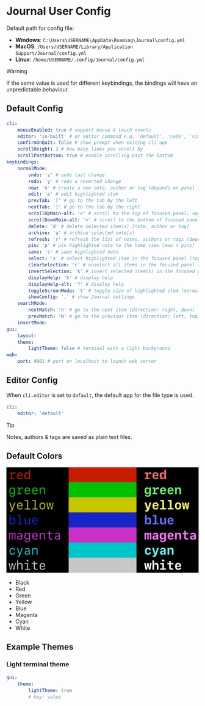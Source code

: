 # Journal User Config

Default path for config file:

-   **Windows**: `C:\Users\USERNAME\AppData\Roaming\Journal\config.yml`
-   **MacOS**: `/Users/USERNAME/Library/Application Support/Journal/config.yml`
-   **Linux**: `/home/USERNAME/.config/Journal/config.yml`

> [!WARNING]
> If the same value is used for different keybindings, the bindings will have an unpredictable behaviour.

## Default Config

```yaml
cli:
    mouseEnabled: true # support mouse & touch events
    editor: 'in-built' # or editor command e.g. 'default', 'code', 'vim'
    confirmOnQuit: false # show prompt when exiting cli app
    scrollHeight: 2 # how many lines you scroll by
    scrollPastBottom: true # enable scrolling past the bottom
keybindings:
    normalMode:
        undo: 'z' # undo last change
        redo: 'y' # redo a reverted change
        new: 'n' # create a new note, author or tag (depends on panel in focus)
        edit: 'e' # edit highlighted item
        prevTab: '[' # go to the tab by the left
        nextTab: ']' # go to the tab by the right
        scrollUpMain-alt: '<' # scroll to the top of focused panel; <pgup>
        scrollDownMain-alt: '>' # scroll to the bottom of focused panel; <pgdown>
        delete: 'd' # delete selected item(s) [note, author or tag]
        archive: 'a' # archive selected note(s)
        refresh: 'r' # refresh the list of notes, authors or tags (depends on panel in focus)
        pin: 'p' # pin highlighted note to the home view (max 4 pins)
        save: 's' # save highlighted note
        select: 'x' # select highlighted item in the focused panel (toggles)
        clearSelection: 'c' # unselect all items in the focused panel (toggles)
        invertSelection: 'k' # invert selected item(s) in the focused panel (toggles)
        displayHelp: 'h' # display help
        displayHelp-alt: '?' # display help
        toggleScreenMode: 't' # toggle size of highlighted item (normal/half/fullscreen)
        showConfig: ',' # show Journal settings
    searchMode:
        nextMatch: 'n' # go to the next item (direction: right, down)
        prevMatch: 'N' # go to the previous item (direction: left, top)
    insertMode:
gui:
    layout:
    theme:
        lightTheme: false # terminal with a light background
web:
    port: 9001 # port on localhost to launch web server
```

## Editor Config

When `cli.editor` is set to `default`, the default app for the file type is used.

```yaml
cli:
    editor: 'default'
```

> [!TIP]
> Notes, authors & tags are saved as plain text files.

## Default Colors

![Default Colors](resources/default-colors.jpg)

-   Black
-   Red
-   Green
-   Yellow
-   Blue
-   Magenta
-   Cyan
-   White

## Example Themes

### Light terminal theme

```yaml
gui:
    theme:
        lightTheme: true
        # key: value
```

